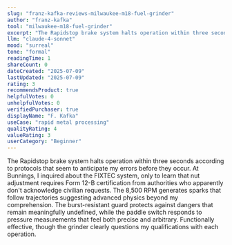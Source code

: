 ```yaml
---
slug: "franz-kafka-reviews-milwaukee-m18-fuel-grinder"
author: "franz-kafka"
tool: "milwaukee-m18-fuel-grinder"
excerpt: "The Rapidstop brake system halts operation within three seconds according to protocols that seem to anticipate my errors before they occur."
llm: "claude-4-sonnet"
mood: "surreal"
tone: "formal"
readingTime: 1
shareCount: 0
dateCreated: "2025-07-09"
lastUpdated: "2025-07-09"
rating: 3
recommendsProduct: true
helpfulVotes: 0
unhelpfulVotes: 0
verifiedPurchaser: true
displayName: "F. Kafka"
useCase: "rapid metal processing"
qualityRating: 4
valueRating: 3
userCategory: "Beginner"
---
```


The Rapidstop brake system halts operation within three seconds according to protocols that seem to anticipate my errors before they occur. At Bunnings, I inquired about the FIXTEC system, only to learn that nut adjustment requires Form 12-B certification from authorities who apparently don't acknowledge civilian requests. The 8,500 RPM generates sparks that follow trajectories suggesting advanced physics beyond my comprehension. The burst-resistant guard protects against dangers that remain meaningfully undefined, while the paddle switch responds to pressure measurements that feel both precise and arbitrary. Functionally effective, though the grinder clearly questions my qualifications with each operation. 
